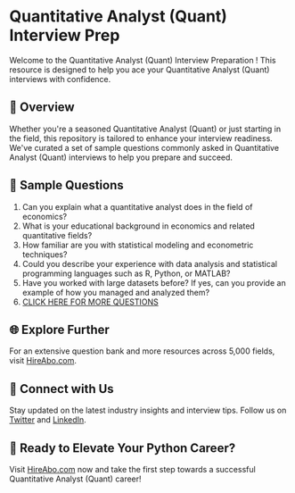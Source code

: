 # Quantitative Analyst (Quant) Interview Prep

Welcome to the Quantitative Analyst (Quant) Interview Preparation ! This resource is designed to help you ace your Quantitative Analyst (Quant) interviews with confidence.

## 🚀 Overview

Whether you're a seasoned Quantitative Analyst (Quant) or just starting in the field, this repository is tailored to enhance your interview readiness. We've curated a set of sample questions commonly asked in Quantitative Analyst (Quant) interviews to help you prepare and succeed.

## 📝 Sample Questions

1. Can you explain what a quantitative analyst does in the field of economics?
2. What is your educational background in economics and related quantitative fields?
3. How familiar are you with statistical modeling and econometric techniques?
4. Could you describe your experience with data analysis and statistical programming languages such as R, Python, or MATLAB?
5. Have you worked with large datasets before? If yes, can you provide an example of how you managed and analyzed them?
6. [CLICK HERE FOR MORE QUESTIONS](https://hireabo.com/job/7_4_20/Quantitative%20Analyst%20Quant)

## 🌐 Explore Further

For an extensive question bank and more resources across 5,000 fields, visit [HireAbo.com](https://www.hireabo.com).

## 📱 Connect with Us

Stay updated on the latest industry insights and interview tips. Follow us on [Twitter](https://twitter.com/hireabo) and [LinkedIn](https://www.linkedin.com/in/hire-abo-3609972a8/).

## 🚀 Ready to Elevate Your Python Career?

Visit [HireAbo.com](https://www.hireabo.com) now and take the first step towards a successful Quantitative Analyst (Quant) career!